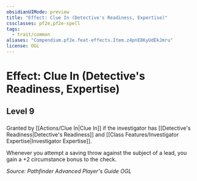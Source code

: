 ```yaml
---
obsidianUIMode: preview
title: "Effect: Clue In (Detective's Readiness, Expertise)"
cssclasses: pf2e,pf2e-spell
tags:
  - trait/common
aliases: "Compendium.pf2e.feat-effects.Item.z4pnE8KyUdEkJmru"
license: OGL
---
```

# Effect: Clue In (Detective's Readiness, Expertise)
## Level 9
### 






Granted by [[Actions/Clue In|Clue In]] if the investigator has [[Detective's Readiness|Detective's Readiness]] and [[Class Features/Investigator Expertise|Investigator Expertise]].

Whenever you attempt a saving throw against the subject of a lead, you gain a +2 circumstance bonus to the check.

*Source: Pathfinder Advanced Player's Guide*
*OGL*